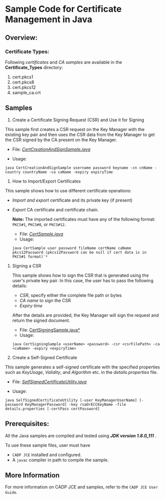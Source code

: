 # Sample Code for Certificate Management in Java

## Overview:

### Certificate Types:

Following *certificates* and *CA samples* are available in the **Certificate_Types** directory:

1. cert.pkcs1
1. cert.pkcs8
1. cert.pkcs12
1. sample_ca.crt

## Samples

1. Create a Certificate Signing Request (CSR) and Use it for Signing

This sample first creates a CSR request on the Key Manager with the existing key pair and then uses the CSR data from the Key Manager to get the CSR signed by the CA present on the Key Manager.

* File: 
[*CertCreationAndSignSample.java*](CertCreationAndSignSample.java)

* Usage:
```shell
java CertCreationAndSignSample username password keyname -cn cnName -country countryName -ca caName -expiry expiryTime
```

1. How to Import/Export Certificates

This sample shows how to use different certificate operations:
 
- *Import and export* certificate and its private key (if present)
- *Export* CA certificate and certificate chain.
  
    **Note:** The imported certificates must have any of the following format:  `PKCS#1`, `PKCS#8`, or `PKCS#12`. 
    * File: [*CertSample.java*](CertSample.java)
    * Usage: 
    ```shell
    java CertSample user password fileName certName caName pkcs12Password (pkcs12Password can be null if cert data is in PKCS#1 format)`*
    ```

1. Signing a CSR

    This sample shows how to sign the CSR that is generated using the user's private key pair. In this case, the user has to pass the following details:

    * *CSR*, specify either the complete file path or bytes
    * *CA name* to sign the CSR 
    * *Expiry time*

    After the details are provided, the Key Manager will sign the request and return the signed document.

    * File: [CertSigningSample.java*](CertSigningSample.java*)
    * Usage:
    ```shell 
    java CertSigningSample <userName> <password> -csr <csrFilePath> -ca <caName> -expiry <expiryTime>
    ```


1. Create a Self-Signed Certificate

This sample generates a self-signed certificate with the specified properties such as *KeyUsage*, *Validity*, and *Algorithm* etc. in the *details.properties* file.

* File: [*SelfSignedCertificateUtility.java*](SelfSignedCertificateUtility.java)

* Usage: 
```shell
java SelfSignedCertificateUtility [-user KeyManagerUserName] [-password KeyManagerPassword] -key rsaOrECCKeyName -file details.properties [-certPass certPassword]
```

## Prerequisites: 

All the Java samples are compiled and tested using ***JDK version 1.8.0_111*** .

To use these sample files, user must have

- `CADP JCE` installed and configured.
- A `javac` compiler in path to compile the sample. 
    
## More Information

For more information on CADP JCE and samples, refer to the `CADP JCE User Guide`.


